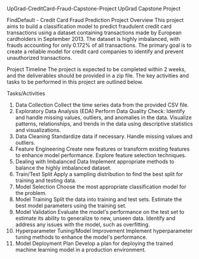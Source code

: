 UpGrad-CreditCard-Fraud-Capstone-Project
UpGrad Capstone Project

FindDefault - Credit Card Fraud Prediction Project
Overview
This project aims to build a classification model to predict fraudulent credit card transactions using a dataset containing transactions made by European cardholders in September 2013. The dataset is highly imbalanced, with frauds accounting for only 0.172% of all transactions. The primary goal is to create a reliable model for credit card companies to identify and prevent unauthorized transactions.

Project Timeline
The project is expected to be completed within 2 weeks, and the deliverables should be provided in a zip file. The key activities and tasks to be performed in this project are outlined below.

Tasks/Activities
1. Data Collection
Collect the time series data from the provided CSV file.
2. Exploratory Data Analysis (EDA)
Perform Data Quality Check: Identify and handle missing values, outliers, and anomalies in the data.
Visualize patterns, relationships, and trends in the data using descriptive statistics and visualizations.
3. Data Cleaning
Standardize data if necessary.
Handle missing values and outliers.
4. Feature Engineering
Create new features or transform existing features to enhance model performance.
Explore feature selection techniques.
5. Dealing with Imbalanced Data
Implement appropriate methods to balance the highly imbalanced dataset.
6. Train/Test Split
Apply a sampling distribution to find the best split for training and testing data.
7. Model Selection
Choose the most appropriate classification model for the problem.
8. Model Training
Split the data into training and test sets.
Estimate the best model parameters using the training set.
9. Model Validation
Evaluate the model's performance on the test set to estimate its ability to generalize to new, unseen data.
Identify and address any issues with the model, such as overfitting.
10. Hyperparameter Tuning/Model Improvement
Implement hyperparameter tuning methods to enhance the model's performance.
11. Model Deployment Plan
Develop a plan for deploying the trained machine learning model in a production environment.
